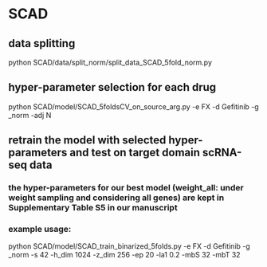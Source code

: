 # SCAD

## data splitting
python SCAD/data/split_norm/split_data_SCAD_5fold_norm.py

## hyper-parameter selection for each drug
python SCAD/model/SCAD_5foldsCV_on_source_arg.py -e FX -d Gefitinib -g _norm -adj N

## retrain the model with selected hyper-parameters and test on target domain scRNA-seq data
### the hyper-parameters for our best model (weight_all: under weight sampling and considering all genes) are kept in Supplementary Table S5 in our manuscript
### example usage:
python SCAD/model/SCAD_train_binarized_5folds.py -e FX -d Gefitinib -g _norm -s 42 -h_dim 1024 -z_dim 256 -ep 20 -la1 0.2 -mbS 32 -mbT 32
